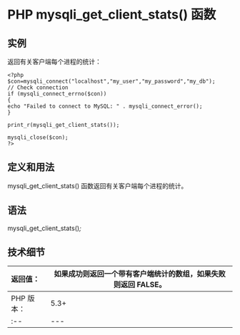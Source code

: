 # PHP mysqli_get_client_stats() 函数



## 实例

返回有关客户端每个进程的统计：

```
<?php
$con=mysqli_connect("localhost","my_user","my_password","my_db");
// Check connection
if (mysqli_connect_errno($con))
{
echo "Failed to connect to MySQL: " . mysqli_connect_error();
}

print_r(mysqli_get_client_stats());

mysqli_close($con);
?>
```

## 定义和用法

mysqli_get_client_stats() 函数返回有关客户端每个进程的统计。

## 语法

mysqli_get_client_stats()_;_

## 技术细节

| 返回值： | 如果成功则返回一个带有客户端统计的数组，如果失败则返回 FALSE。 |
| :-- | --- |
| PHP 版本： | 5.3+ |
| :-- | --- |

  
